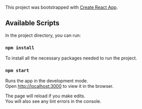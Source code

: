 This project was bootstrapped with [Create React App](https://github.com/facebook/create-react-app).

## Available Scripts

In the project directory, you can run:
### `npm install`

To install all the necessary packages needed to run the project.

### `npm start`

Runs the app in the development mode.<br>
Open [http://localhost:3000](http://localhost:3000) to view it in the browser.

The page will reload if you make edits.<br>
You will also see any lint errors in the console.
